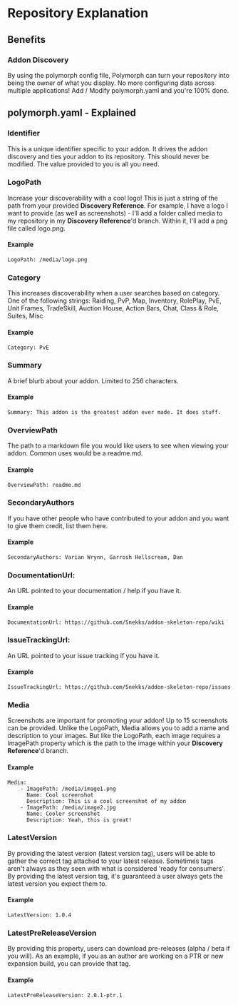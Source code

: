 
# Repository Explanation

## Benefits
### Addon Discovery
By using the polymorph config file, Polymorph can turn your repository into being the owner of what you display. No more configuring data across multiple applications! Add / Modify polymorph.yaml and you're 100% done.

## polymorph.yaml - Explained
### Identifier
This is a unique identifier specific to your addon. It drives the addon discovery and ties your addon to its repository. This should never be modified. The value provided to you is all you need.

### LogoPath
Increase your discoverability with a cool logo! This is just a string of the path from your provided **Discovery Reference**. For example, I have a logo I want to provide (as well as screenshots) - I'll add a folder called media to my repository in my **Discovery Reference**'d branch. Within it, I'll add a png file called logo.png.
#### Example

    LogoPath: /media/logo.png

### Category
This increases discoverability when a user searches based on category. One of the following strings:   Raiding, PvP, Map, Inventory, RolePlay, PvE, Unit Frames, TradeSkill, Auction House, Action Bars, Chat, Class & Role, Suites, Misc
#### Example

    Category: PvE

### Summary
A brief blurb about your addon. Limited to 256 characters.
#### Example

    Summary: This addon is the greatest addon ever made. It does stuff.

### OverviewPath
The path to a markdown file you would like users to see when viewing your addon. Common uses would be a readme.md. 
#### Example

    OverviewPath: readme.md

### SecondaryAuthors
If you have other people who have contributed to your addon and you want to give them credit, list them here.
#### Example

    SecondaryAuthors: Varian Wrynn, Garrosh Hellscream, Dan

### DocumentationUrl:
An URL pointed to your documentation / help if you have it.
#### Example

    DocumentationUrl: https://github.com/Snekks/addon-skeleton-repo/wiki

### IssueTrackingUrl:
An URL pointed to your issue tracking if you have it.
#### Example

    IssueTrackingUrl: https://github.com/Snekks/addon-skeleton-repo/issues

### Media
Screenshots are important for promoting your addon! Up to 15 screenshots can be provided. Unlike the LogoPath, Media allows you to add a name and description to your images. But like the LogoPath, each image requires a ImagePath property which is the path to the image within your **Discovery Reference**'d branch. 
#### Example
    Media:
	    - ImagePath: /media/image1.png
	      Name: Cool screenshot
	      Description: This is a cool screenshot of my addon
	    - ImagePath: /media/image2.jpg
	      Name: Cooler screenshot
	      Description: Yeah, this is great!

### LatestVersion
By providing the latest version (latest version tag), users will be able to gather the correct tag attached to your latest release. Sometimes tags aren't always as they seen with what is considered 'ready for consumers'. By providing the latest version tag, it's guaranteed a user always gets the latest version you expect them to.
#### Example

    LatestVersion: 1.0.4

### LatestPreReleaseVersion
By providing this property, users can download pre-releases (alpha / beta if you will). As an example, if you as an author are working on a PTR or new expansion build, you can provide that tag.
#### Example

    LatestPreReleaseVersion: 2.0.1-ptr.1

